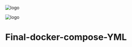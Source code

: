 ![logo](https://mariadb.com/wp-content/uploads/2019/11/mariadb-logo_blue-transparent.png)

![logo](https://medium.com/@sahaayushioe/administering-mariadb-database-7ea26f225601)

# Final-docker-compose-YML

